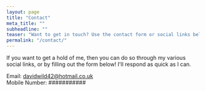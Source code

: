 ```yaml
---
layout: page
title: "Contact"
meta_title: ""
subheadline: ""
teaser: "Want to get in touch? Use the contact form or social links below."
permalink: "/contact/"
---
```

If you want to get a hold of me, then you can do so through my various social links, or by filling out the form below! 
I'll respond as quick as I can.

Email: davidwild42@hotmail.co.uk   
Mobile Number: ###########
